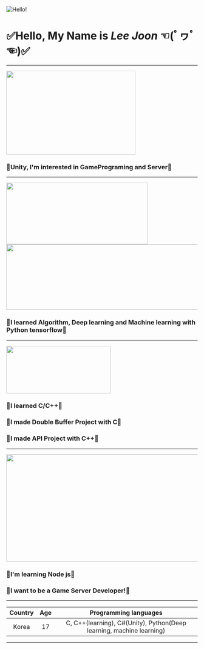 ![Hello!](https://thumbs.dreamstime.com/b/hello-word-cloud-different-languages-world-background-concept-94936148.jpg)
# ✅Hello, My Name is ***Lee Joon*** ☜(ﾟヮﾟ☜)✅ 

___

<img src="https://s3.ap-northeast-2.amazonaws.com/grepp-cloudfront/programmers_imgs/learn/thumb-course-unity.jpg"  width="340" height="220"> 
<h3 id="-unity-i-m-interested-in-gameprograming-and-server-">🧡Unity, I&#39;m interested in GamePrograming and Server🧡</h3>

___

<img src="https://i.pinimg.com/originals/9b/41/fa/9b41fafad51b5ba82b3257b395be76cb.png" width="372" height="162">
<img src="https://dfalbel.github.io/talks/2020-01-rstudio-conf/images/tf-logo.jpg" height="172" width="519"></a>
<h3 id="-i-learned-deep-learning-and-machine-learning-with-python-tensorflow-">💙I learned Algorithm, Deep learning and Machine learning with Python tensorflow💙</h3>

___

<img src="https://ict-trainings.com/storage/app/public/course/banner_5d2ec9fb5445a.jpg" height="125" width="275"></a>
<h3 id="-i-learned-c-c-">💜I learned C/C++💜</h3>
<h3 id="-i-made-double-buffer-project-with-c-">💜I made Double Buffer Project with C💜</h3>
<h3 id="-i-made-api-project-with-c-">💜I made API Project with C++💜</h3>

___

<img src="https://media.vlpt.us/images/hongin/post/1cc8111a-cc3b-4a2a-9302-c6a8eb324924/img.jpg" height="282" width="600"></a>
<h3 id="-i-learned-c-c-">💛I'm learning Node js💛</h3>
<h3 id="-i-made-double-buffer-project-with-c-">💛I want to be a Game Server Developer!💛</h3>

___
|Country|Age|Programming languages|
|:--:|:--:|:--:|
|Korea|17|C, C++(learning), C#(Unity), Python(Deep learning, machine learning)|

___
